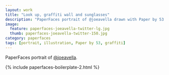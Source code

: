 ```yaml
---
layout: work
title: "Look up, graffiti wall and sunglasses"
description: "PaperFaces portrait of @joeavella drawn with Paper by 53 on an iPad."
image: 
  feature: paperfaces-joeavella-twitter-lg.jpg
  thumb: paperfaces-joeavella-twitter-150.jpg
category: paperfaces
tags: [portrait, illustration, Paper by 53, graffiti]
---
```


PaperFaces portrait of [@joeavella](http://twitter.com/joeavella).

{% include paperfaces-boilerplate-2.html %}
